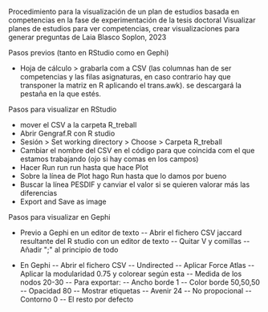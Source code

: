 Procedimiento para la visualización de un plan de estudios basada en competencias en la fase de experimentación de la tesis doctoral 
Visualizar planes de estudios para ver competencias, crear visualizaciones para generar preguntas 
de Laia Blasco Soplon, 2023

Pasos previos (tanto en RStudio como en Gephi)
- Hoja de cálculo > grabarla com a CSV (las columnas han de ser competencias y las filas asignaturas, en caso contrario hay que transponer la matriz en R aplicando el trans.awk). se descargará la pestaña en la que estés.

Pasos para visualizar en RStudio
- mover el CSV a la carpeta R_treball
- Abrir Gengraf.R con R studio
- Sesión > Set working directory > Choose > Carpeta R_treball
- Cambiar el nombre del CSV en el código para que coincida com el que estamos trabajando (ojo si hay comas en los campos)
- Hacer Run run run hasta que hace Plot
- Sobre la línea de Plot hago Run hasta que lo damos por bueno
- Buscar la línea PESDIF y canviar el valor si se quieren valorar más las diferencias
- Export and Save as image

Pasos para visualizar en Gephi
- Previo a Gephi en un editor de texto
 -- Abrir el fichero CSV jaccard resultante del R studio con un editor de texto
 -- Quitar V y comillas
 -- Añadir ";" al principio de todo
  
- En Gephi 
 -- Abrir el fichero CSV
 -- Undirected
 -- Aplicar Force Atlas
 -- Aplicar la modularidad 0.75 y colorear según esta
 -- Medida de los nodos 20-30
 -- Para exportar:
  -- Ancho borde 1
  -- Color borde 50,50,50
  -- Opacidad 80
  -- Mostrar etiquetas
  -- Avenir 24
  -- No propocional
  -- Contorno 0
  -- El resto por defecto


